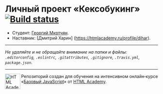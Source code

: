 # Личный проект «Кексобукинг» [![Build status][travis-image]][travis-url]

* Студент: [Георгий Мкртчян](https://up.htmlacademy.ru/javascript/11/user/60370).
* Наставник: [Дмитрий Харин] (https://htmlacademy.ru/profile/dihar).

---

_Не удаляйте и не обращайте внимание на папки и файлы:_<br>
_`.editorconfig`, `.eslintrc`, `.gitattributes`, `.gitignore`, `.travis.yml`, `package.json`._

---

<a href="https://htmlacademy.ru/intensive/javascript"><img align="left" width="50" height="50" title="HTML Academy" src="https://up.htmlacademy.ru/static/img/intensive/javascript/logo-for-github.svg"></a>

Репозиторий создан для обучения на интенсивном онлайн‑курсе «[Базовый JavaScript](https://htmlacademy.ru/intensive/javascript)» от [HTML Academy](https://htmlacademy.ru).

[travis-image]: https://travis-ci.org/htmlacademy-javascript/60370-keksobooking.svg?branch=master
[travis-url]: https://travis-ci.org/htmlacademy-javascript/60370-keksobooking
